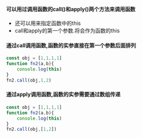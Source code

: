 #### 可以用过调用函数的call()和apply()两个方法来调用函数

- 还可以用来指定函数中的this
- call和apply的第一个参数.将会作为函数的this

#### 通过call调用函数,函数的实参直接在第一个参数后面排列

```js
const obj = [1,1,1,1]
function fn2(a,b){
	console.log(this)
}
fn2.call(obj,1,2)
```

#### 通过apply调用函数,函数的实参需要通过数组传递

```js
const obj = [1,1,1,1]
function fn2(a,b){
	console.log(this)
}
fn2.call(obj,[1,2])
```

